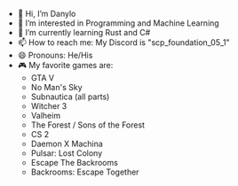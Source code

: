 - 👋 Hi, I’m Danylo
- 👀 I’m interested in Programming and Machine Learning
- 🌱 I’m currently learning Rust and C#
- 📫 How to reach me: My Discord is "scp_foundation_05_1"
- 😄 Pronouns: He/His
- 🎮 My favorite games are:
	 - GTA V
	 - No Man's Sky
	 - Subnautica (all parts)
	 - Witcher 3
	 - Valheim
	 - The Forest / Sons of the Forest
   - CS 2
   - Daemon X Machina
   - Pulsar: Lost Colony
   - Escape The Backrooms
   - Backrooms: Escape Together
